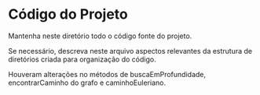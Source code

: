 # Código do Projeto

Mantenha neste diretório todo o código fonte do projeto. 

Se necessário, descreva neste arquivo aspectos relevantes da estrutura de diretórios criada para organização do código.

Houveram alterações no métodos de buscaEmProfundidade, encontrarCaminho do grafo e caminhoEuleriano.
